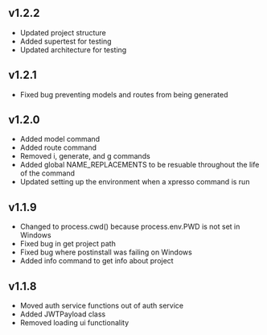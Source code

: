 ## v1.2.2
- Updated project structure
- Added supertest for testing
- Updated architecture for testing
## v1.2.1
- Fixed bug preventing models and routes from being generated
## v1.2.0
- Added model command
- Added route command
- Removed i, generate, and g commands
- Added global NAME_REPLACEMENTS to be resuable throughout the life of the command
- Updated setting up the environment when a xpresso command is run
## v1.1.9
- Changed to process.cwd() because process.env.PWD is not set in Windows
- Fixed bug in get project path
- Fixed bug where postinstall was failing on Windows
- Added info command to get info about project 
## v1.1.8
- Moved auth service functions out of auth service
- Added JWTPayload class
- Removed loading ui functionality